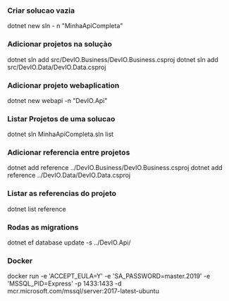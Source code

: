 ### Criar solucao vazia
dotnet new sln - n "MinhaApiCompleta"

### Adicionar projetos na soluçào
dotnet sln add src/DevIO.Business/DevIO.Business.csproj
dotnet sln add src/DevIO.Data/DevIO.Data.csproj

### Adicionar projeto webaplication
dotnet new webapi -n "DevIO.Api"

### Listar Projetos de uma solucao
dotnet sln MinhaApiCompleta.sln list

### Adicionar referencia entre projetos
dotnet add reference ../DevIO.Business/DevIO.Business.csproj
dotnet add reference ../DevIO.Data/DevIO.Data.csproj

### Listar as referencias do projeto
dotnet list reference

### Rodas as migrations
dotnet ef database update -s ../DevIO.Api/

### Docker 
docker run -e 'ACCEPT_EULA=Y' -e 'SA_PASSWORD=master.2019' -e 'MSSQL_PID=Express' -p 1433:1433 -d mcr.microsoft.com/mssql/server:2017-latest-ubuntu

